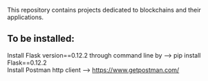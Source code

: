This repository contains projects dedicated to blockchains and their applications.

## To be installed:
Install Flask version==0.12.2 through command line by --> pip install Flask==0.12.2  </br>
Install Postman http client --> https://www.getpostman.com/
